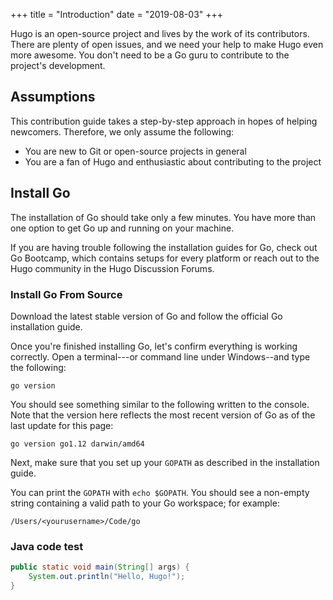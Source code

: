 +++
title = "Introduction"
date = "2019-08-03"
+++

Hugo is an open-source project and lives by the work of its contributors. There are plenty of open issues, and we need your help to make Hugo even more awesome. You don't need to be a Go guru to contribute to the project's development.

<!--more-->

## Assumptions

This contribution guide takes a step-by-step approach in hopes of helping newcomers. Therefore, we only assume the following:

* You are new to Git or open-source projects in general
* You are a fan of Hugo and enthusiastic about contributing to the project

## Install Go

The installation of Go should take only a few minutes. You have more than one option to get Go up and running on your machine.

If you are having trouble following the installation guides for Go, check out Go Bootcamp, which contains setups for every platform  or reach out to the Hugo community in the Hugo Discussion Forums.

### Install Go From Source

Download the latest stable version of Go and follow the official Go installation guide.

Once you're finished installing Go, let's confirm everything is working correctly. Open a terminal---or command line under Windows--and type the following:

```shell
go version
```

You should see something similar to the following written to the console. Note that the version here reflects the most recent version of Go as of the last update for this page:

```shell
go version go1.12 darwin/amd64
```

Next, make sure that you set up your `GOPATH` as described in the installation guide.

You can print the `GOPATH` with `echo $GOPATH`. You should see a non-empty string containing a valid path to your Go workspace; for example:

```shell
/Users/<yourusername>/Code/go
```

### Java code test
```java
public static void main(String[] args) {
    System.out.println("Hello, Hugo!");
}
```
